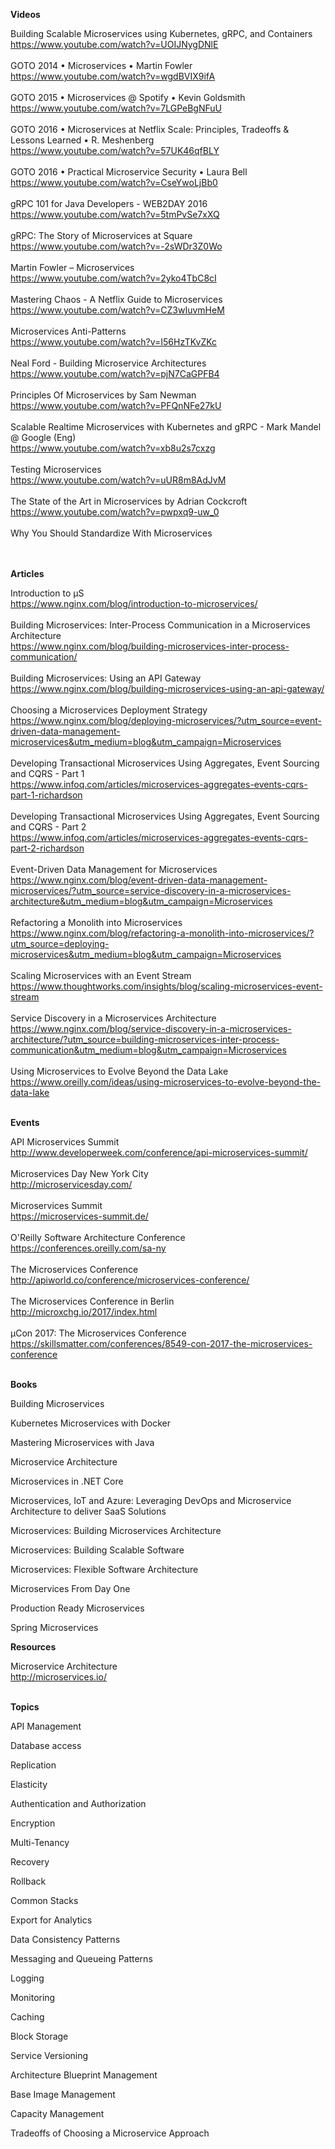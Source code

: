 <b>Videos</b>

Building Scalable Microservices using Kubernetes, gRPC, and Containers<br/>
https://www.youtube.com/watch?v=UOIJNygDNlE
<br/><br/>
GOTO 2014 • Microservices • Martin Fowler<br/>
https://www.youtube.com/watch?v=wgdBVIX9ifA
<br/><br/>
GOTO 2015 • Microservices @ Spotify • Kevin Goldsmith<br/>
https://www.youtube.com/watch?v=7LGPeBgNFuU
<br/><br/>
GOTO 2016 • Microservices at Netflix Scale: Principles, Tradeoffs & Lessons Learned • R. Meshenberg<br/>
https://www.youtube.com/watch?v=57UK46qfBLY
<br/><br/>
GOTO 2016 • Practical Microservice Security • Laura Bell<br/>
https://www.youtube.com/watch?v=CseYwoLjBb0
<br/><br/>
gRPC 101 for Java Developers - WEB2DAY 2016<br/>
https://www.youtube.com/watch?v=5tmPvSe7xXQ
<br/><br/>
gRPC: The Story of Microservices at Square<br/>
https://www.youtube.com/watch?v=-2sWDr3Z0Wo
<br/><br/>
Martin Fowler – Microservices<br/>
https://www.youtube.com/watch?v=2yko4TbC8cI
<br/><br/>
Mastering Chaos - A Netflix Guide to Microservices<br/>
https://www.youtube.com/watch?v=CZ3wIuvmHeM
<br/><br/>
Microservices Anti-Patterns<br/>
https://www.youtube.com/watch?v=I56HzTKvZKc
<br/><br/>
Neal Ford - Building Microservice Architectures<br/>
https://www.youtube.com/watch?v=pjN7CaGPFB4
<br/><br/>
Principles Of Microservices by Sam Newman<br/>
https://www.youtube.com/watch?v=PFQnNFe27kU
<br/><br/>
Scalable Realtime Microservices with Kubernetes and gRPC - Mark Mandel @ Google (Eng)<br/>
https://www.youtube.com/watch?v=xb8u2s7cxzg
<br/><br/>
Testing Microservices<br/>
https://www.youtube.com/watch?v=uUR8m8AdJvM
<br/><br/>
The State of the Art in Microservices by Adrian Cockcroft<br/>
https://www.youtube.com/watch?v=pwpxq9-uw_0
<br/><br/>
Why You Should Standardize With Microservices<br/>
<br/><br/>


<b>Articles</b>

Introduction to µS<br/>
https://www.nginx.com/blog/introduction-to-microservices/
<br/><br/>
Building Microservices: Inter-Process Communication in a Microservices Architecture<br/>
https://www.nginx.com/blog/building-microservices-inter-process-communication/
<br/><br>
Building Microservices: Using an API Gateway<br/>
https://www.nginx.com/blog/building-microservices-using-an-api-gateway/
<br/><br/>
Choosing a Microservices Deployment Strategy<br/>
https://www.nginx.com/blog/deploying-microservices/?utm_source=event-driven-data-management-microservices&utm_medium=blog&utm_campaign=Microservices
<br/><br/>
Developing Transactional Microservices Using Aggregates, Event Sourcing and CQRS - Part 1<br/>
https://www.infoq.com/articles/microservices-aggregates-events-cqrs-part-1-richardson
<br/><br/>
Developing Transactional Microservices Using Aggregates, Event Sourcing and CQRS - Part 2<br/>
https://www.infoq.com/articles/microservices-aggregates-events-cqrs-part-2-richardson
<br/><br/>
Event-Driven Data Management for Microservices<br/>
https://www.nginx.com/blog/event-driven-data-management-microservices/?utm_source=service-discovery-in-a-microservices-architecture&utm_medium=blog&utm_campaign=Microservices
<br/><br/>
Refactoring a Monolith into Microservices<br/>
https://www.nginx.com/blog/refactoring-a-monolith-into-microservices/?utm_source=deploying-microservices&utm_medium=blog&utm_campaign=Microservices
<br/><br/>
Scaling Microservices with an Event Stream<br/>
https://www.thoughtworks.com/insights/blog/scaling-microservices-event-stream
<br/><br/>
Service Discovery in a Microservices Architecture<br/>
https://www.nginx.com/blog/service-discovery-in-a-microservices-architecture/?utm_source=building-microservices-inter-process-communication&utm_medium=blog&utm_campaign=Microservices
<br/><br/>
Using Microservices to Evolve Beyond the Data Lake<br/>
https://www.oreilly.com/ideas/using-microservices-to-evolve-beyond-the-data-lake
<br/><br/>



<b>Events</b>

API Microservices Summit<br/>
http://www.developerweek.com/conference/api-microservices-summit/
<br/><br/>
Microservices Day New York City<br/>
http://microservicesday.com/
<br/><br/>
Microservices Summit<br/>
https://microservices-summit.de/
<br/><br/>
O'Reilly Software Architecture Conference<br/>
https://conferences.oreilly.com/sa-ny
<br/><br/>
The Microservices Conference<br/>
http://apiworld.co/conference/microservices-conference/
<br/><br/>
The Microservices Conference in Berlin<br/>
http://microxchg.io/2017/index.html
<br/><br/>
µCon 2017: The Microservices Conference<br/>
https://skillsmatter.com/conferences/8549-con-2017-the-microservices-conference
<br/><br/>




<b>Books</b>

Building Microservices

Kubernetes Microservices with Docker

Mastering Microservices with Java

Microservice Architecture

Microservices in .NET Core

Microservices, IoT and Azure: Leveraging DevOps and Microservice Architecture to deliver SaaS Solutions

Microservices: Building Microservices Architecture

Microservices: Building Scalable Software

Microservices: Flexible Software Architecture

Microservices From Day One

Production Ready Microservices

Spring Microservices




<b>Resources</b>

Microservice Architecture<br/>
http://microservices.io/
<br/><br/>

<b>Topics</b>

API Management

Database access

Replication

Elasticity

Authentication and Authorization

Encryption

Multi-Tenancy

Recovery

Rollback

Common Stacks

Export for Analytics

Data Consistency Patterns

Messaging and Queueing Patterns

Logging

Monitoring

Caching

Block Storage

Service Versioning

Architecture Blueprint Management

Base Image Management

Capacity Management

Tradeoffs of Choosing a Microservice Approach









